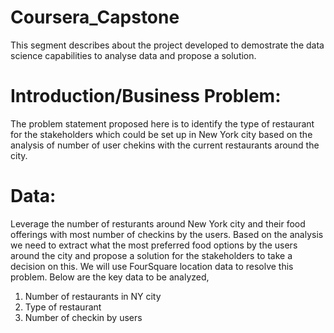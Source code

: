 # Coursera_Capstone

This segment describes about the project developed to demostrate the data science capabilities to analyse data and propose a solution.

# Introduction/Business Problem:

The problem statement proposed here is to identify the type of restaurant for the stakeholders which could be set up in New York city based on the analysis of number of user chekins with the current restaurants around the city.

# Data:
Leverage the number of resturants around New York city and their food offerings with most number of checkins by the users. Based on the analysis we need to extract what the most preferred food options by the users around the city and propose a solution for the stakeholders to take a decision on this. We will use FourSquare location data to resolve this problem. Below are the key data to be analyzed,

1. Number of restaurants in NY city
2. Type of restaurant
3. Number of checkin by users
